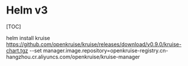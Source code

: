 # Helm v3

[TOC]

helm install kruise https://github.com/openkruise/kruise/releases/download/v0.9.0/kruise-chart.tgz --set  manager.image.repository=openkruise-registry.cn-hangzhou.cr.aliyuncs.com/openkruise/kruise-manager

